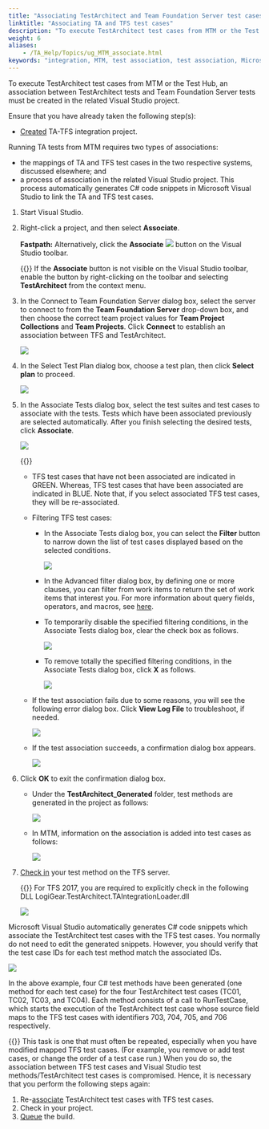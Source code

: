 ```yaml
--- 
title: "Associating TestArchitect and Team Foundation Server test cases in Visual Studio"
linktitle: "Associating TA and TFS test cases"
description: "To execute TestArchitect test cases from MTM or the Test Hub, an association between TestArchitect tests and Team Foundation Server tests must be created in the related Visual Studio project."
weight: 6
aliases: 
    - /TA_Help/Topics/ug_MTM_associate.html
keywords: "integration, MTM, test association, test association, Microsoft Test Manager"
---
```


To execute TestArchitect test cases from MTM or the Test Hub, an association between TestArchitect tests and Team Foundation Server tests must be created in the related Visual Studio project.

Ensure that you have already taken the following step\(s\):

-   [Created](/user-guide/integration-with-third-party-tools/tfs-integration/on-premises-tfs-environment-configuration/running-tests-under-on-premises-tfs/creating-ta-tfs-projects) TA-TFS integration project.

Running TA tests from MTM requires two types of associations:

-   the mappings of TA and TFS test cases in the two respective systems, discussed elsewhere; and
-   a process of association in the related Visual Studio project. This process automatically generates C\# code snippets in Microsoft Visual Studio to link the TA and TFS test cases.

1.  Start Visual Studio.

2.  Right-click a project, and then select **Associate**.

    **Fastpath:** Alternatively, click the **Associate** ![](/images/TA_Help/Images/MTM_generate_and_associate_test_method_from_testArchitect_btn.png) button on the Visual Studio toolbar.

    {{<note>}} If the **Associate** button is not visible on the Visual Studio toolbar, enable the button by right-clicking on the toolbar and selecting **TestArchitect** from the context menu.

3.  In the Connect to Team Foundation Server dialog box, select the server to connect to from the **Team Foundation Server** drop-down box, and then choose the correct team project values for **Team Project Collections** and **Team Projects**. Click **Connect** to establish an association between TFS and TestArchitect.

    ![](/images/TA_Help/Images/Connect_to_TFS_from_VS.png)

4.  In the Select Test Plan dialog box, choose a test plan, then click **Select plan** to proceed.

    ![](/images/TA_Help/Images/select_test_plan_VS.png)

5.  In the Associate Tests dialog box, select the test suites and test cases to associate with the tests. Tests which have been associated previously are selected automatically. After you finish selecting the desired tests, click **Associate**.

    ![](/images/TA_Help/Images/VS_select_test_to_associate.png)

    {{<tip>}}

    -   TFS test cases that have not been associated are indicated in GREEN. Whereas, TFS test cases that have been associated are indicated in BLUE. Note that, if you select associated TFS test cases, they will be re-associated.
    -   Filtering TFS test cases:
        -   In the Associate Tests dialog box, you can select the **Filter** button to narrow down the list of test cases displayed based on the selected conditions.

            ![](/images/TA_Help/Images/TFS_association_filters.png)

        -   In the Advanced filter dialog box, by defining one or more clauses, you can filter from work items to return the set of work items that interest you. For more information about query fields, operators, and macros, see [here](https://docs.microsoft.com/en-us/vsts/work/track/query-operators-variables).
        -   To temporarily disable the specified filtering conditions, in the Associate Tests dialog box, clear the check box as follows.

            ![](/images/TA_Help/Images/TA_TFS_association_filtering.png)

        -   To remove totally the specified filtering conditions, in the Associate Tests dialog box, click **X** as follows.

            ![](/images/TA_Help/Images/TA_TFS_association_filtering_remove.png)

    -   If the test association fails due to some reasons, you will see the following error dialog box. Click **View Log File** to troubleshoot, if needed.

        ![](/images/TA_Help/Images/TA_TFS_association_failed.png)

    -   If the test association succeeds, a confirmation dialog box appears.

        ![](/images/TA_Help/Images/TA_MTM_association_dlg.png)

6.  Click **OK** to exit the confirmation dialog box.

    -   Under the **TestArchitect\_Generated** folder, test methods are generated in the project as follows:

        ![](/images/TA_Help/Images/VS_project_after_associate.png)

    -   In MTM, information on the association is added into test cases as follows:

        ![](/images/TA_Help/Images/MTM_association_added_toTC.png)

7.  [Check in](https://docs.microsoft.com/en-us/vsts/tfvc/check-your-work-team-codebase?view=vsts#choose-the-files-you-want-to-check-in) your test method on the TFS server.

    {{<remember>}} For TFS 2017, you are required to explicitly check in the following DLL LogiGear.TestArchitect.TAIntegrationLoader.dll

    ![](/images/TA_Help/Images/check_in_TA_dll.png)


Microsoft Visual Studio automatically generates C\# code snippets which associate the TestArchitect test cases with the TFS test cases. You normally do not need to edit the generated snippets. However, you should verify that the test case IDs for each test method match the associated IDs.

![](/images/TA_Help/Images/MTM_generated_code.png)

In the above example, four C\# test methods have been generated \(one method for each test case\) for the four TestArchitect test cases \(TC01, TC02, TC03, and TC04\). Each method consists of a call to RunTestCase, which starts the execution of the TestArchitect test case whose source field maps to the TFS test cases with identifiers 703, 704, 705, and 706 respectively.

{{<important>}} This task is one that must often be repeated, especially when you have modified mapped TFS test cases. \(For example, you remove or add test cases, or change the order of a test case run.\) When you do so, the association between TFS test cases and Visual Studio test methods/TestArchitect test cases is compromised. Hence, it is necessary that you perform the following steps again:

1.  Re-[associate](/user-guide/integration-with-third-party-tools/tfs-integration/on-premises-tfs-environment-configuration/running-tests-under-on-premises-tfs/associating-ta-and-tfs-test-cases) TestArchitect test cases with TFS test cases.
2.  Check in your project.
3.  [Queue](/user-guide/integration-with-third-party-tools/tfs-integration/on-premises-tfs-environment-configuration/installing-and-configuring-microsoft-components-for-on-premises-tfs/automating-a-test-case-in-mtm/queuing-a-new-build/) the build.




